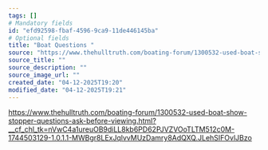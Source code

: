 ```yaml
---
tags: []
# Mandatory fields
id: "efd92598-fbaf-4596-9ca9-11de446145ba"
# Optional fields
title: "Boat Questions "
source: "https://www.thehulltruth.com/boating-forum/1300532-used-boat-show-stopper-questions-ask-before-viewing.html?__cf_chl_tk=nVwC4a1ureuOB9diLL8kb6PD62PJVZVOoTLTM512c0M-1744503129-1.0.1.1-MWBgr8LExJqlvvMUzDamry8AdQXQ.JLehSIFOvlJBzo"
source_title: ""
source_description: ""
source_image_url: ""
created_date: "04-12-2025T19:20"
modified_date: "04-12-2025T19:21"
---
```

https://www.thehulltruth.com/boating-forum/1300532-used-boat-show-stopper-questions-ask-before-viewing.html?__cf_chl_tk=nVwC4a1ureuOB9diLL8kb6PD62PJVZVOoTLTM512c0M-1744503129-1.0.1.1-MWBgr8LExJqlvvMUzDamry8AdQXQ.JLehSIFOvlJBzo